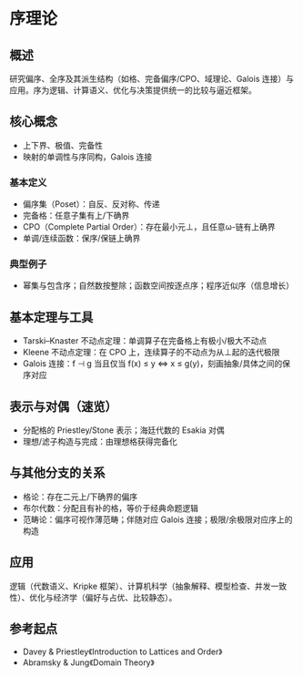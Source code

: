 # 序理论

## 概述

研究偏序、全序及其派生结构（如格、完备偏序/CPO、域理论、Galois 连接）与应用。序为逻辑、计算语义、优化与决策提供统一的比较与逼近框架。

## 核心概念

- 上下界、极值、完备性
- 映射的单调性与序同构，Galois 连接

### 基本定义

- 偏序集（Poset）：自反、反对称、传递
- 完备格：任意子集有上/下确界
- CPO（Complete Partial Order）：存在最小元⊥，且任意ω-链有上确界
- 单调/连续函数：保序/保链上确界

### 典型例子

- 幂集与包含序；自然数按整除；函数空间按逐点序；程序近似序（信息增长）

## 基本定理与工具

- Tarski–Knaster 不动点定理：单调算子在完备格上有极小/极大不动点
- Kleene 不动点定理：在 CPO 上，连续算子的不动点为从⊥起的迭代极限
- Galois 连接：f ⊣ g 当且仅当 f(x) ≤ y ⇔ x ≤ g(y)，刻画抽象/具体之间的保序对应

## 表示与对偶（速览）

- 分配格的 Priestley/Stone 表示；海廷代数的 Esakia 对偶
- 理想/滤子构造与完成：由理想格获得完备化

## 与其他分支的关系

- 格论：存在二元上/下确界的偏序
- 布尔代数：分配且有补的格，等价于经典命题逻辑
- 范畴论：偏序可视作薄范畴；伴随对应 Galois 连接；极限/余极限对应序上的构造

## 应用

逻辑（代数语义、Kripke 框架）、计算机科学（抽象解释、模型检查、并发一致性）、优化与经济学（偏好与占优、比较静态）。

## 参考起点

- Davey & Priestley《Introduction to Lattices and Order》
- Abramsky & Jung《Domain Theory》
